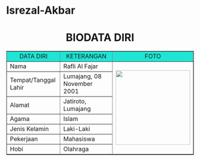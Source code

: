 # Isrezal-Akbar


<html>
<!DOCTYPE html>
<html>
<head>
<title>Cara Membuat Tabel Biodata Diri dengan HTML</title>
</head>
<body> 
<h1 align="center">BIODATA DIRI</h1>
<table border="1" cellspacing="0" cellpadding="5" align="center" width="800">
<tr align="center" bgcolor="#1fe5d5">
<td width="200">DATA DIRI</td>
<td width="400">KETERANGAN</td>
<td width="200">FOTO</td>
</tr>
<tr>
<td>Nama</td>
<td>Rafli Al Fajar</td>
<td rowspan="7"><img src="riski.jpeg" width="200"></td>
</tr>
<tr>
<td>Tempat/Tanggal Lahir</td>
<td>Lumajang, 08 November 2001</td> 
</tr>
<tr>
<td>Alamat</td>
<td>Jatiroto, Lumajang</td>
</tr>
<tr>
<td>Agama</td>
<td>Islam</td>
</tr>
<tr>
<td>Jenis Kelamin</td>
<td>Laki-Laki</td>
</tr>
<tr>
<td>Pekerjaan</td>
<td>Mahasiswa</td>
</tr>
<tr>
<td>Hobi</td>
<td>Olahraga</td>
</tr>
</table>
</body>
</html>
</html>
